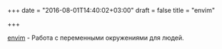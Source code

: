 +++
date = "2016-08-01T14:40:02+03:00"
draft = false
title = "envim"

+++

<p><a href="https://github.com/Gnouc/envim">envim</a>&nbsp;- Работа с переменными окружениями для людей.</p>

